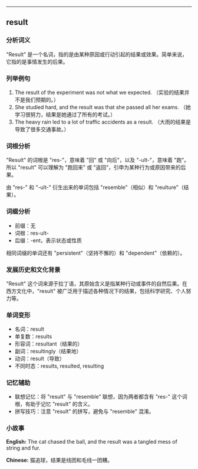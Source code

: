 
---------------
## result
### 分析词义
"Result" 是一个名词，指的是由某种原因或行动引起的结果或效果。简单来说，它指的是事情发生的后果。

### 列举例句
1. The result of the experiment was not what we expected. （实验的结果并不是我们预期的。）
2. She studied hard, and the result was that she passed all her exams. （她学习很努力，结果是她通过了所有的考试。）
3. The heavy rain led to a lot of traffic accidents as a result. （大雨的结果是导致了很多交通事故。）

### 词根分析
"Result" 的词根是 "res-"，意味着 "回" 或 "向后"，以及 "-ult-"，意味着 "跑"。所以 "result" 可以理解为 "跑回来" 或 "返回"，引申为某种行为或原因带来的后果。

由 "res-" 和 "-ult-" 衍生出来的单词包括 "resemble"（相似）和 "reulture"（结果）。

### 词缀分析
- 前缀：无
- 词根：res-ult-
- 后缀：-ent，表示状态或性质

相同词缀的单词还有 "persistent"（坚持不懈的）和 "dependent"（依赖的）。

### 发展历史和文化背景
"Result" 这个词来源于拉丁语，其原始含义是指某种行动或事件的自然后果。在西方文化中，"result" 被广泛用于描述各种情况下的结果，包括科学研究、个人努力等。

### 单词变形
- 名词：result
- 单复数：results
- 形容词：resultant（结果的）
- 副词：resultingly（结果地）
- 动词：result（导致）
- 不同时态：results, resulted, resulting

### 记忆辅助
- 联想记忆：将 "result" 与 "resemble" 联想，因为两者都含有 "res-" 这个词根，有助于记忆 "result" 的含义。
- 拼写技巧：注意 "result" 的拼写，避免与 "resemble" 混淆。

### 小故事
**English:**
The cat chased the ball, and the result was a tangled mess of string and fur.

**Chinese:**
猫追球，结果是线团和毛线一团糟。

